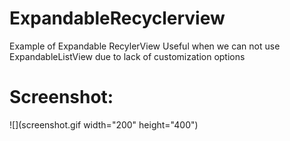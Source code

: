 # ExpandableRecyclerview
Example of Expandable RecylerView
Useful when we can not use ExpandableListView due to lack of customization options

# Screenshot:

![](screenshot.gif width="200" height="400")
